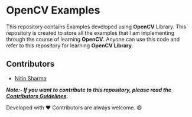 # OpenCV Examples

This repository contains Examples developed using **OpenCV** Library. This repository is created to store all the examples that I am implementing through the course of learning **OpenCV**. Anyone can use this code and refer to this repository for learning **OpenCV Library**.


## Contributors

-	[Nitin Sharma](https://github.com/iamNitin16)

***Note:- If you want to contribute to this repository, please read the [Contributors Guidelines](CONTRIBUTORS.md).***

Developed with :heart:
Contributors are always welcome. :smile: